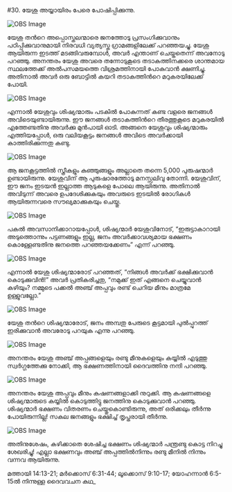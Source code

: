 #30. യേശു അയ്യായിരം പേരെ പോഷിപ്പിക്കുന്നു.

![OBS Image](https://cdn.door43.org/obs/jpg/360px/obs-en-30-01.jpg)

യേശു തന്‍റെ അപ്പൊസ്തലന്മാരെ ജനത്തോടു പ്രസംഗിക്കുവാനും പഠിപ്പിക്കുവാനുമായി നിരവധി വ്യത്യസ്ത ഗ്രാമങ്ങളിലേക്ക് പറഞ്ഞയച്ചു. യേശു ആയിരുന്ന ഇടത്ത് മടങ്ങിവരുമ്പോള്‍, അവര്‍ എന്താണ് ചെയ്തതെന്ന് അവനോടു പറഞ്ഞു. അനന്തരം യേശു അവരെ തന്നോടുകൂടെ തടാകത്തിനക്കരെ ശാന്തമായ സ്ഥലത്തേക്ക് അല്‍പസമയത്തെ വിശ്രമത്തിനായി പോകുവാന്‍ ക്ഷണിച്ചു. അതിനാല്‍ അവര്‍ ഒരു ബോട്ടില്‍ കയറി  തടാകത്തിന്‍റെ മറുകരയിലേക്ക് പോയി.

![OBS Image](https://cdn.door43.org/obs/jpg/360px/obs-en-30-02.jpg)

എന്നാല്‍ യേശുവും ശിഷ്യന്മാരും പടകില്‍ പോകുന്നത് കണ്ട വളരെ ജനങ്ങള്‍ അവിടെയുണ്ടായിരുന്നു. ഈ ജനങ്ങള്‍ തടാകത്തിന്‍റെ തീരത്തുകൂടെ മറുകരയില്‍ എത്തേണ്ടതിനു  അവര്‍ക്കു മുന്‍പായി ഓടി. അങ്ങനെ യേശുവും ശിഷ്യന്മാരും എത്തിയപ്പോള്‍, ഒരു വലിയകൂട്ടം ജനങ്ങള്‍ അവിടെ അവര്‍ക്കായി കാത്തിരിക്കുന്നതു കണ്ടു. 

![OBS Image](https://cdn.door43.org/obs/jpg/360px/obs-en-30-03.jpg)

ആ ജനകൂട്ടത്തില്‍ സ്ത്രീകളും കുഞ്ഞുങ്ങളും അല്ലാതെ തന്നെ 5,000 പുരുഷന്മാര്‍ ഉണ്ടായിരുന്നു. യേശുവിന് ആ പുരുഷാരത്തോടു മനസ്സലിവു തോന്നി. യേശുവിന്, ഈ ജനം ഇടയന്‍ ഇല്ലാത്ത ആടുകളെ പോലെ ആയിരുന്നു. അതിനാല്‍ അവിടുന്ന് അവരെ ഉപദേശിക്കുകയും അവരുടെ ഇടയില്‍ രോഗികള്‍ ആയിരുന്നവരെ  സൗഖ്യമാക്കുകയും ചെയ്തു.

![OBS Image](https://cdn.door43.org/obs/jpg/360px/obs-en-30-04.jpg)

പകല്‍ അവസാനിക്കാറായപ്പോള്‍, ശിഷ്യന്മാര്‍ യേശുവിനോട്, “ഇരുട്ടാകാറായി അടുത്തൊന്നും പട്ടണങ്ങളും ഇല്ല, ജനം അവര്‍ക്കാവശ്യമായ ഭക്ഷണം കൊള്ളേണ്ടതിനു ജനത്തെ പറഞ്ഞയക്കേണം” എന്ന് പറഞ്ഞു. 

![OBS Image](https://cdn.door43.org/obs/jpg/360px/obs-en-30-05.jpg)

എന്നാല്‍ യേശു ശിഷ്യന്മാരോട് പറഞ്ഞത്, “നിങ്ങള്‍ അവര്‍ക്ക് ഭക്ഷിക്കുവാന്‍ കൊടുക്കുവിന്‍!” അവര്‍ പ്രതികരിച്ചതു, “നമുക്ക് ഇത് എങ്ങനെ  ചെയ്യുവാന്‍ കഴിയും? നമ്മുടെ പക്കല്‍ അഞ്ച് അപ്പവും രണ്ട് ചെറിയ മീനും മാത്രമേ ഉള്ളുവല്ലോ.”

![OBS Image](https://cdn.door43.org/obs/jpg/360px/obs-en-30-06.jpg)

യേശു തന്‍റെ ശിഷ്യന്മാരോട്, ജനം അമ്പതു പേരുടെ  കൂട്ടമായി പുല്‍പ്പുറത്ത് ഇരിക്കുവാന്‍ അവരോടു പറയുക എന്നു പറഞ്ഞു.

![OBS Image](https://cdn.door43.org/obs/jpg/360px/obs-en-30-07.jpg)

അനന്തരം യേശു അഞ്ച് അപ്പങ്ങളെയും രണ്ടു മീനുകളെയും കയ്യില്‍ എടുത്തു സ്വര്‍ഗ്ഗത്തേക്കു നോക്കി, ആ ഭക്ഷണത്തിനായി ദൈവത്തിനു നന്ദി പറഞ്ഞു.

![OBS Image](https://cdn.door43.org/obs/jpg/360px/obs-en-30-08.jpg)

അനന്തരം യേശു അപ്പവും മീനും  കഷണങ്ങളാക്കി നുറുക്കി. ആ കഷണങ്ങളെ ശിഷ്യന്മാരുടെ കയ്യില്‍ കൊടുത്തിട്ടു ജനത്തിനു കൊടുക്കുവാന്‍ പറഞ്ഞു. ശിഷ്യന്മാര്‍ ഭക്ഷണം വിതരണം ചെയ്തുകൊണ്ടിരുന്നു, അത് ഒരിക്കലും തീര്‍ന്നു പോയിരുന്നില്ല! സകല ജനങ്ങളും ഭക്ഷിച്ച് തൃപ്തരായി തീര്‍ന്നു.

![OBS Image](https://cdn.door43.org/obs/jpg/360px/obs-en-30-09.jpg)

അതിനുശേഷം, കഴിക്കാതെ ശേഷിച്ച ഭക്ഷണം ശിഷ്യന്മാര്‍ പന്ത്രണ്ടു കൊട്ട നിറച്ചു ശേഖരിച്ചു! എല്ലാ ഭക്ഷണവും അഞ്ച് അപ്പത്തില്‍നിന്നും രണ്ടു മീനില്‍ നിന്നും വന്നവ ആയിരുന്നു.

മത്തായി 14:13-21; മര്‍ക്കൊസ് 6:31-44; ലൂക്കൊസ് 9:10-17; യോഹന്നാന്‍ 6:5-15ല്‍ നിന്നുള്ള ദൈവവചന കഥ_

